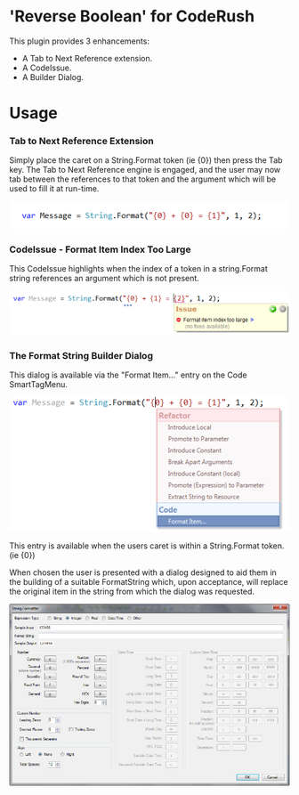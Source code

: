 # 'Reverse Boolean' for CodeRush #

This plugin provides 3 enhancements:

  * A Tab to Next Reference extension.
  * A CodeIssue.
  * A Builder Dialog.

# Usage  #

### Tab to Next Reference Extension ###

Simply place the caret on a String.Format token (ie {0}) then press the Tab key. The Tab to Next Reference engine is engaged, and the user may now tab between the references to that token and the argument which will be used to fill it at run-time.

![](Screenshots/TabToNextStringToken.gif)

### CodeIssue - Format Item Index Too Large ###

This CodeIssue highlights when the index of a token in a string.Format string references an argument which is not present.

![](Screenshots/FormatItemIndexTooLarge.png)

### The Format String Builder Dialog ###

This dialog is available via the "Format Item..." entry on the Code SmartTagMenu.

![](Screenshots/FormatItem.png)

This entry is available when the users caret is within a String.Format token. (ie {0})

When chosen the user is presented with a dialog designed to aid them in the building of a suitable FormatString which, upon acceptance, will replace the original item in the string from which the dialog was requested.

![](Screenshots/StringFormatter.png)

